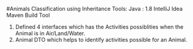 #Animals Classification using Inheritance
Tools:
    Java : 1.8
    IntelliJ Idea
    Maven Build Tool

1) Defined 4 interfaces which has the Activities possiblities when the Animal is in Air/Land/Water.
2) Animal DTO which helps to identify activities possible for an Animal.
